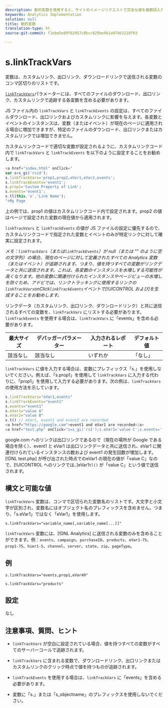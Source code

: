 ```yaml
---
description: 動的変数を使用すると、サイトのイメージリクエストで完全な値を複数回入力することなく、ある変数の値を別の変数にコピーできます。
keywords: Analytics Implementation
solution: null
title: 動的変数
translation-type: ht
source-git-commit: f1ebe5e89f62957c8bcc829be4b1a97463210f93

---
```



# s.linkTrackVars

 変数は、カスタムリンク、出口リンク、ダウンロードリンクで送信される変数のコンマ区切りのリストです。

[`linkTrackVars`](https://docs.adobe.com/content/help/ja-JP/analytics/implementation/javascript-implementation/variables-analytics-reporting/config-var/s-linktrackvars.html)パラメーターには、すべてのファイルのダウンロード、出口リンク、カスタムリンクで追跡する各変数を含める必要があります。

JS ファイル内の `linkTrackVars` と `linkTrackEvents` の設定は、すべてのファイルダウンロード、出口リンクおよびカスタムリンクに影響を与えます。各変数とイベントのインスタンスは、変数（またはイベント）が現在のページに適用される場合に増加できますが、特定のファイルのダウンロード、出口リンクまたはカスタムリンクでは増加できません。

カスタムリンクコードで適切な変数が設定されるように、カスタムリンクコード内で `linkTrackVars` と `linkTrackEvents` を以下のように設定することをお勧めします。

```js
<a href="index.html" onClick=" 
var s=s_gi('rsid'); 
s.linkTrackVars='prop1,prop2,eVar1,eVar2,events'; 
s.linkTrackEvents='event1'; 
s.prop1='Custom Property of Link'; 
s.events='event1'; 
s.tl(this,'o','Link Name'); 
">My Page 
```

上の例では、prop1 の値はカスタムリンクコード内で設定されます。prop2 の値はページで設定された変数の現在値から適用されます。

`linkTrackVars` と `linkTrackEvents` の値が JS ファイルの設定に優先するので、カスタムリンクコードで指定された変数とイベントのみが特定リンクに対して確実に設定されます。

*メモ：`linkTrackVars`（または`linkTrackEvents`）が null（または "" のように空の文字列）の場合、現在のページに対して定義されたすべての Analytics 変数（またはイベント）が追跡されます。つまり、値を持つすべての変数がリンクデータと共に送信されます。これは、各変数のインスタンスを水増しする可能性が高くなります。他の変数に関連付けられたインスタンスやページビューの水増しを防ぐため、アドビでは、リンクトラッキングに使用するリンクの`linkTrackVars`onClick`linkTrackEvents`イベントで[!UICONTROL および]を生成することをお勧めします。*

リンクデータ（カスタムリンク、出口リンク、ダウンロードリンク）と共に送信されるすべての変数を、`linkTrackVars` にリストする必要があります。`linkTrackEvents` を使用する場合は、`linkTrackVars` に「events」を含める必要があります。

| 最大サイズ | デバッガーパラメーター | 入力されるレポート | デフォルト値 |
|---|---|---|---|
| 該当なし | 該当なし | いずれか | 「なし」 |

`linkTrackVars` に値を入力する場合は、変数にプレフィックス「s.」を使用しないでください。例えば、「s.prop1」を使用して `linkTrackVars` に入力する代わりに、「prop1」を使用して入力する必要があります。次の例は、`linkTrackVars` の使用方法を示しています。

```js
s.linkTrackVars="eVar1,events" 
s.linkTrackEvents="event1" 
s.events="event1" 
s.eVar1="value A" 
s.eVar2="value B" 
s.t() // eVar1, event1 and event2 are recorded 
<a href="https://google.com">event1 and eVar1 are recorded</a> 
<a href="test.php" onClick="s=s_gi('rs1');s.eVar1='value C';s.events='';s.tl(this,'o')">eVar1 is recorded</a> 
```

google.com へのリンクは出口リンクであるので（現在の場所が Google である場合を除く）、event1 と eVar1 は出口リンクデータと共に送信され、eVar1 に関連付けられているインスタンスの数および event1 の発生回数が増加します。[!DNL test.php] が呼び出された時点でのeVar1 の現在の値が「value C」なので、[!UICONTROL へのリンクでは、]eVar1`tl()` が「value C」という値で送信されます。

## 構文と可能な値

`linkTrackVars` 変数は、コンマで区切られた変数名のリストです。大文字と小文字が区別され、変数名にはオブジェクト名のプレフィックスを含めません。つまり、「s.eVar1」ではなく「eVar1」を使用します。

```
s.linkTrackVars="variable_name[,variable_name[...]]"
```

`linkTrackVars` 変数には、[!DNL Analytics] に送信される変数のみを含めることができます。例：`events`、`campaign`、`purchaseID`、`products`、`eVar1-75`、`prop1-75`、`hier1-5`、`channel`、`server`、`state`、`zip`、`pageType`。

## 例

```
s.linkTrackVars="events,prop1,eVar49"
```

```
s.linkTrackVars="products"
```

## 設定

なし

## 注意事項、質問、ヒント

* `linkTrackVars` が空白に設定されている場合、値を持つすべての変数がすべてのサーバーコールで追跡されます。
* `linkTrackVars` に含まれる変数で、ダウンロードリンク、出口リンクまたはカスタムリンクのクリック時点で値を持つものが追跡されます。
* `linkTrackEvents` を使用する場合は、`linkTrackVars` に「events」を含める必要があります。

* 変数に「s.」または「s_objectname」のプレフィックスを使用しないでください。
